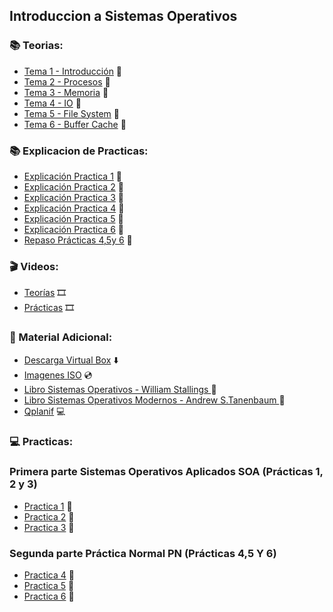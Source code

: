 ## Introduccion a Sistemas Operativos

### :books: Teorias:
* [Tema 1 - Introducción](https://github.com/Caarito/Materia-ISO/blob/main/Teorias/Tema%201%20-%20Introducci%C3%B3n%20.pdf) :open_book:
* [Tema 2 - Procesos](https://github.com/Caarito/Materia-ISO/blob/main/Teorias/Tema%202%20-%20Procesos%20.pdf) :open_book:
* [Tema 3 - Memoria](https://github.com/Caarito/Materia-ISO/blob/main/Teorias/Tema%203%20-%20Memoria%20.pdf) :open_book:
* [Tema 4 - IO](https://github.com/Caarito/Materia-ISO/blob/main/Teorias/Tema%204%20-%20IO.pdf) :open_book:
* [Tema 5 - File System](https://github.com/Caarito/Materia-ISO/blob/main/Teorias/Tema%205%20-%20FileSystem.pdf
) :open_book:
* [Tema 6 - Buffer Cache](https://github.com/Caarito/Materia-ISO/blob/main/Teorias/Tema%206%20-%20Buffer%20Cache.pdf) :open_book:

### :books: Explicacion de Practicas:
* [Explicación Practica 1](https://github.com/Caarito/Materia-ISO/blob/main/Teorias/Explicaci%C3%B3n%20de%20Practicas/Explicacio%CC%81n%20pra%CC%81ctica%201.pdf
) :open_book:
* [Explicación Practica 2](https://github.com/Caarito/Materia-ISO/blob/main/Teorias/Explicaci%C3%B3n%20de%20Practicas/Explicacio%CC%81n%20practica%202.pdf
) :open_book:
* [Explicación Practica 3](https://github.com/Caarito/Materia-ISO/blob/main/Teorias/Explicaci%C3%B3n%20de%20Practicas/Explicacio%CC%81n%20pra%CC%81ctica%203.pdf
) :open_book:
* [Explicación Practica 4](https://github.com/Caarito/Materia-ISO/blob/main/Teorias/Explicaci%C3%B3n%20de%20Practicas/Explicacio%CC%81n%20pra%CC%81ctica%204.pdf
) :open_book:
* [Explicación Practica 5](https://github.com/Caarito/Materia-ISO/blob/main/Teorias/Explicaci%C3%B3n%20de%20Practicas/Explicacio%CC%81n%20pra%CC%81ctica%205.pdf
) :open_book:
* [Explicación Practica 6](https://github.com/Caarito/Materia-ISO/blob/main/Teorias/Explicaci%C3%B3n%20de%20Practicas/Explicacio%CC%81n%20pra%CC%81ctica%206.pdf) :open_book:
* [Repaso Prácticas 4,5y 6](https://github.com/Caarito/Materia-ISO/blob/main/Teorias/Explicaci%C3%B3n%20de%20Practicas/Repaso%20P4%2C%20P5%20y%20P6.pdf) :open_book:



### :clapper: Videos:
* [Teorías](https://www.youtube.com/playlist?list=PL3a_0yafSm3jqtnNdrsTGUcD7zRm21AqP) :film_strip:
* [Prácticas](https://www.youtube.com/playlist?list=PL3a_0yafSm3jj4N3fa3rhjo-1R2tU9A4g) :film_strip:

### :round_pushpin: Material Adicional:
  * [Descarga Virtual Box](https://www.virtualbox.org/) :arrow_down:
  * [Imagenes ISO](https://github.com/Caarito/Materia-ISO/tree/main/Practicas/Imagenes%20ISO) :cd:
  * [Libro Sistemas Operativos - William Stallings
](https://github.com/Caarito/Materia-ISO/blob/main/Teorias/Libros/Sistemas%20Operativos%20-%20William%20Stallings.pdf
):closed_book:
 * [Libro Sistemas Operativos Modernos - Andrew S.Tanenbaum
](https://github.com/Caarito/Materia-ISO/blob/main/Teorias/Libros/Sistemas%20Operativos%20Modernos%20-%20Andrew%20S.Tanenbaum.pdf
):closed_book:
  * [Qplanif](https://github.com/Caarito/Materia-ISO/tree/main/Practicas/Qplanif) 💻

 
 ### 💻 Practicas:

### Primera parte Sistemas Operativos Aplicados SOA (Prácticas 1, 2 y 3)

* [Practica 1](https://github.com/Caarito/Materia-ISO/blob/main/Practicas/Practica%201/Practica1.pdf) :page_facing_up:
* [Practica 2](https://github.com/Caarito/Materia-ISO/blob/main/Practicas/Practica%202/Practica%202%20.pdf) :page_facing_up:
* [Practica 3](https://github.com/Caarito/Materia-ISO/blob/main/Practicas/Practica%203/practica%203.pdf4) :page_facing_up:


### Segunda parte Práctica Normal PN (Prácticas 4,5 Y 6)

* [Practica 4](https://github.com/Caarito/Materia-ISO/blob/main/Practicas/Practica%204/Practica%204.pdf) :page_facing_up:
* [Practica 5](https://github.com/Caarito/Materia-ISO/blob/main/Practicas/Practica%205/Pra%CC%81ctica%205.pdf) :page_facing_up:
* [Practica 6](https://github.com/Caarito/Materia-ISO/blob/main/Practicas/Practica%206/practica%206.pdf) :page_facing_up:
